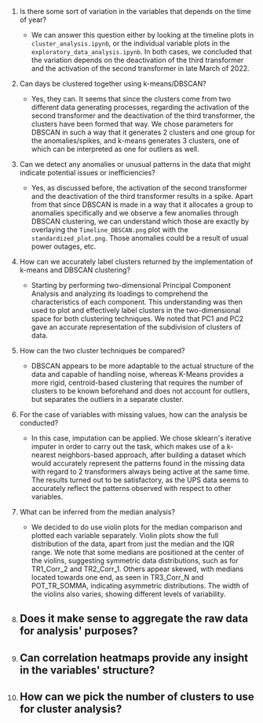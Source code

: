 1. Is there some sort of variation in the variables that depends on the time of year?
    - We can answer this question either by looking at the timeline plots in `cluster_analysis.ipynb`, or the individual variable plots in the `exploratory_data_analysis.ipynb`. In both cases, we concluded that the variation depends on the deactivation of the third transformer and the activation of the second transformer in late March of 2022.

2. Can days be clustered together using k-means/DBSCAN?
    - Yes, they can. It seems that since the clusters come from two different data generating processes, regarding the activation of the second transformer and the deactivation of the third transformer, the clusters have been formed that way. We chose parameters for DBSCAN in such a way that it generates 2 clusters and one group for the anomalies/spikes, and k-means generates 3 clusters, one of which can be interpreted as one for outliers as well.

3. Can we detect any anomalies or unusual patterns in the data that might indicate potential issues or inefficiencies?
    - Yes, as discussed before, the activation of the second transformer and the deactivation of the third transformer results in a spike. Apart from that since DBSCAN is made in a way that it allocates a group to anomalies specifically and we observe a few anomalies through DBSCAN clustering, we can understand which those are exactly by overlaying the `Timeline_DBSCAN.png` plot with the `standardized_plot.png`. Those anomalies could be a result of usual power outages, etc.

4.  How can we accurately label clusters returned by the implementation of k-means and DBSCAN clustering?
    - Starting by performing two-dimensional Principal Component Analysis and analyzing its loadings to comprehend the characteristics of each component. This understanding was then used to plot and effectively label clusters in the two-dimensional space for both clustering techniques. We noted that PC1 and PC2 gave an accurate representation of the subdivision of clusters of data.

5. How can the two cluster techniques be compared?
    - DBSCAN appears to be more adaptable to the actual structure of the data and capable of handling noise, whereas K-Means provides a more rigid, centroid-based clustering that requires the number of clusters to be known beforehand and does not account for outliers, but separates the outliers in a separate cluster.

6. For the case of variables with missing values, how can the analysis be conducted?
    - In this case, imputation can be applied. We chose sklearn's iterative imputer in order to carry out the task, which makes use of a k-nearest neighbors-based approach, after building a dataset which would accurately represent the patterns found in the missing data with regard to 2 transformers always being active at the same time. The results turned out to be satisfactory, as the UPS data seems to accurately reflect the patterns observed with respect to other variables.

7. What can be inferred from the median analysis?
    - We decided to do use violin plots for the median comparison and plotted each variable separately. Violin plots show the full distribution of the data, apart from just the median and the IQR range. We note that some medians are positioned at the center of the violins, suggesting symmetric data distributions, such as for TR1_Corr_2 and TR2_Corr_1. Others appear skewed, with medians located towards one end, as seen in TR3_Corr_N and POT_TR_SOMMA, indicating asymmetric distributions. The width of the violins also varies, showing different levels of variability.

8. Does it make sense to aggregate the raw data for analysis' purposes?
    -

9. Can correlation heatmaps provide any insight in the variables' structure?
    -

10. How can we pick the number of clusters to use for cluster analysis?
    -